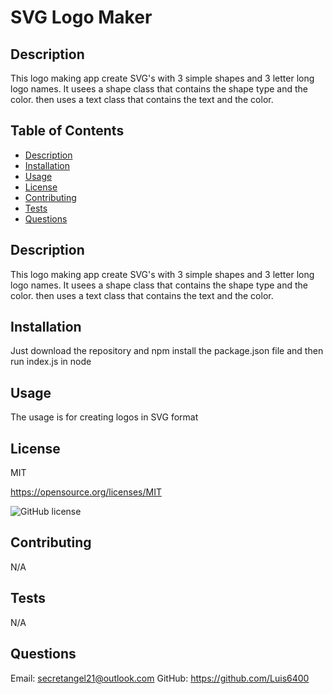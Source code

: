 # SVG Logo Maker

  ## Description
  This logo making app create SVG's with 3 simple shapes and 3 letter long logo names. It usees a shape class that contains the shape type and the color. then uses a text class that contains the text and the color.

  ## Table of Contents
  * [Description](#description)
  * [Installation](#installation)
  * [Usage](#usage)
  * [License](#license)
  * [Contributing](#contributing)
  * [Tests](#tests)
  * [Questions](#questions)
  
  ## Description
  This logo making app create SVG's with 3 simple shapes and 3 letter long logo names. It usees a shape class that contains the shape type and the color. then uses a text class that contains the text and the color.

  ## Installation
  Just download the repository and npm install the package.json file and then run index.js in node

  ## Usage
  The usage is for creating logos in SVG format

  ## License
  MIT

  https://opensource.org/licenses/MIT

  ![GitHub license](https://img.shields.io/badge/license-MIT-blue.svg)

  ## Contributing
  N/A

  ## Tests
  N/A

  ## Questions
  Email: secretangel21@outlook.com
  GitHub: https://github.com/Luis6400

